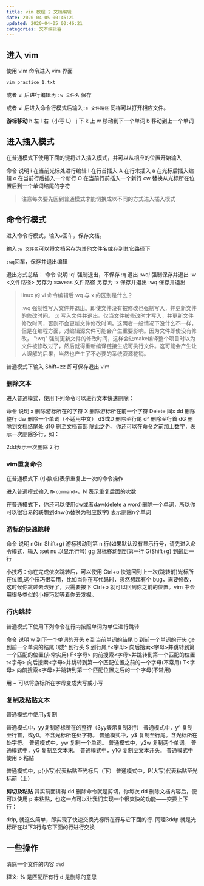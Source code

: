 ```yaml
---
title: vim 教程 2 文档编辑
date: 2020-04-05 00:46:21
updated: 2020-04-05 00:46:21
categories: 文本编辑器
---
```


## 进入 vim

使用 vim 命令进入 vim 界面

```sh
vim practice_1.txt
```

或者 vi 后进行编辑再 `:w 文件名` 保存

或者 vi 后进入命令行模式后输入`:e 文件路径` 同样可以打开相应文件。

**游标移动**
h 左
l 右（小写 L）
j 下
k 上
w 移动到下一个单词
b 移动到上一个单词

## 进入插入模式

在普通模式下使用下面的键将进入插入模式，并可以从相应的位置开始输入

命令 说明
i 在当前光标处进行编辑
I	在行首插入
A	在行末插入
a	在光标后插入编辑
o	在当前行后插入一个新行
O	在当前行前插入一个新行
cw	替换从光标所在位置后到一个单词结尾的字符

> 注意每次要先回到普通模式才能切换成以不同的方式进入插入模式

## 命令行模式

进入命令行模式，输入`w`回车，保存文档。

输入`:w 文件名`可以将文档另存为其他文件名或存到其它路径下

`:wq`回车，保存并退出编辑

退出方式总结：
命令	说明
:q!	强制退出，不保存
:q	退出
:wq!	强制保存并退出
:w <文件路径>	另存为
:saveas 文件路径	另存为
:x	保存并退出
:wq	保存并退出

> linux 的 vi 命令编辑后 wq 与 x 的区别是什么？
>
> :wq   强制性写入文件并退出。即使文件没有被修改也强制写入，并更新文件的修改时间。
:x 写入文件并退出。仅当文件被修改时才写入，并更新文件修改时间，否则不会更新文件修改时间。这两者一般情况下没什么不一样，但是在编程方面，对编辑源文件可能会产生重要影响。因为文件即使没有修改，
":wq" 强制更新文件的修改时间，这样会让make编译整个项目时以为文件被修改过了，然后就得重新编译链接生成可执行文件。这可能会产生让人误解的后果，当然也产生了不必要的系统资源花销。

普通模式下输入 Shift+zz 即可保存退出 vim

### 删除文本

进入普通模式，使用下列命令可以进行文本快速删除：

命令	说明
x	删除游标所在的字符
X	删除游标所在前一个字符
Delete	同x
dd	删除整行
dw	删除一个单词（不适用中文）
d$或D	删除至行尾
d^	删除至行首
dG	删除到文档结尾处
d1G	删至文档首部
除此之外，你还可以在命令之前加上数字，表示一次删除多行，如：

2dd表示一次删除 2 行

### vim重复命令

在普通模式下.(小数点)表示重复上一次的命令操作

进入普通模式输入 `N<command>`，N 表示重复后面的次数

在普通模式下，你还可以使用dw或者daw(delete a word)删除一个单词，所以你可以很容易的联想到dnw(n替换为相应数字) 表示删除n个单词

### 游标的快速跳转

命令	说明
nG(n Shift+g)	游标移动到第 n 行(如果默认没有显示行号，请先进入命令模式，输入 :set nu 以显示行号)
gg	游标移动到到第一行
G(Shift+g)	到最后一行

小技巧：你在完成依次跳转后，可以使用 Ctrl+o 快速回到上一次(跳转前)光标所在位置,这个技巧很实用，比如当你在写代码时，忽然想起有个 bug，需要修改，这时候你跳过去改好了，只需要按下 Ctrl+o 就可以回到你之前的位置。vim 中会用很多类似的小技巧就等着你去发掘。

### 行内跳转

普通模式下使用下列命令在行内按照单词为单位进行跳转

命令	说明
w	到下一个单词的开头
e	到当前单词的结尾
b	到前一个单词的开头
ge	到前一个单词的结尾
0或^	到行头
$	到行尾
f<字母>	向后搜索<字母>并跳转到第一个匹配的位置(非常实用)
F<字母>	向前搜索<字母>并跳转到第一个匹配的位置
t<字母>	向后搜索<字母>并跳转到第一个匹配位置之前的一个字母(不常用)
T<字母>	向前搜索<字母>并跳转到第一个匹配位置之后的一个字母(不常用)

用 ~ 可以将游标所在字母变成大写或小写

### 复制及粘贴文本

普通模式中使用y复制

普通模式中，yy复制游标所在的整行（3yy表示复制3行）
普通模式中，y^ 复制至行首，或y0。不含光标所在处字符。
普通模式中，y$ 复制至行尾。含光标所在处字符。
普通模式中，yw 复制一个单词。
普通模式中，y2w 复制两个单词。
普通模式中，yG 复制至文本末。
普通模式中，y1G 复制至文本开头。
普通模式中使用 p 粘贴

普通模式中，p(小写)代表粘贴至光标后（下）
普通模式中，P(大写)代表粘贴至光标前（上）

**剪切及粘贴**
其实前面讲得 dd 删除命令就是剪切，你每次 dd 删除文档内容后，便可以使用 p 来粘贴，也这一点可以让我们实现一个很爽快的功能——交换上下行：

ddp, 就这么简单，即实现了快速交换光标所在行与它下面的行.
同理3ddp 就是光标所在以下3行与它下面的行进行交换

## 一些操作

清除一个文件的内容 `:%d`

释义:
% 是匹配所有行
d 是删除的意思
